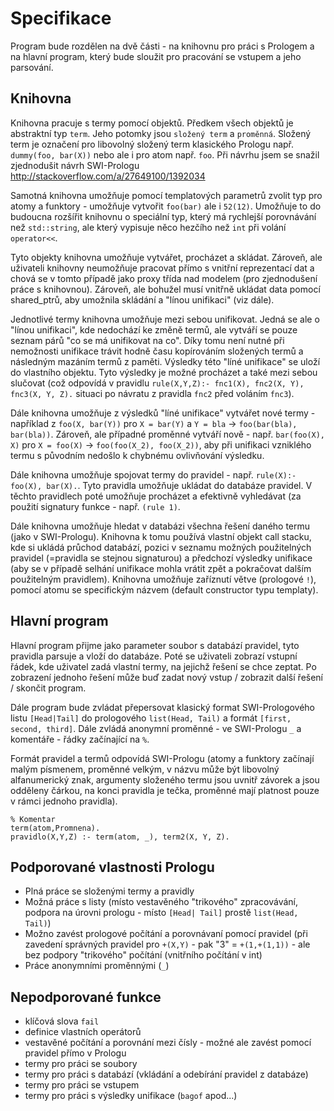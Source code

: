 Specifikace
===========
Program bude rozdělen na dvě části - na knihovnu pro práci s Prologem a na hlavní program, který bude sloužit pro pracování se vstupem a jeho parsování.

Knihovna
--------------
Knihovna pracuje s termy pomocí objektů. Předkem všech objektů je abstraktní typ `term`. Jeho potomky jsou `složený term` a `proměnná`. Složený term je označení pro libovolný složený term klasického Prologu např. `dummy(foo, bar(X))` nebo ale i pro atom např. `foo`. Při návrhu jsem se snažil zjednodušit návrh SWI-Prologu <http://stackoverflow.com/a/27649100/1392034>

Samotná knihovna umožňuje pomocí templatových parametrů zvolit typ pro atomy a funktory - umožňuje vytvořit `foo(bar)` ale i `52(12)`. Umožňuje to do budoucna rozšířit knihovnu o speciální typ, který má rychlejší porovnávání než `std::string`, ale který vypisuje něco hezčího než `int` při volání `operator<<`.

Tyto objekty knihovna umožňuje vytvářet, procházet a skládat. Zároveň, ale uživateli knihovny neumožňuje pracovat přímo s vnitřní reprezentací dat a chová se v tomto případě jako proxy třída nad modelem (pro zjednodušení práce s knihovnou). Zároveň, ale bohužel musí vnitřně ukládat data pomocí shared_ptrů, aby umožnila skládání a "línou unifikaci" (viz dále).

Jednotlivé termy knihovna umožňuje mezi sebou unifikovat. Jedná se ale o "línou unifikaci", kde nedochází ke změně termů, ale vytváří se pouze seznam párů "co se má unifikovat na co". Díky tomu není nutné při nemožnosti unifikace trávit hodně času kopírováním složených termů a následným mazáním termů z paměti. Výsledky této "líné unifikace" se uloží do vlastního objektu. Tyto výsledky je možné procházet a také mezi sebou slučovat (což odpovídá v pravidlu `rule(X,Y,Z):- fnc1(X), fnc2(X, Y), fnc3(X, Y, Z).` situaci po návratu z pravidla `fnc2` před voláním `fnc3`).

Dále knihovna umožňuje z výsledků "líné unifikace" vytvářet nové termy - například z `foo(X, bar(Y))` pro `X = bar(Y)` a `Y = bla` -> `foo(bar(bla), bar(bla))`. Zároveň, ale případné proměnné vytváří nově - např. `bar(foo(X), X)` pro `X = foo(X)` -> `foo(foo(X_2), foo(X_2))`, aby při unifikaci vzniklého termu s původním nedošlo k chybnému ovlivňování výsledku.

Dále knihovna umožňuje spojovat termy do pravidel - např. `rule(X):- foo(X), bar(X).`. Tyto pravidla umožňuje ukládat do databáze pravidel. V těchto pravidlech poté umožňuje procházet a efektivně vyhledávat (za použití signatury funkce - např. `(rule 1)`.

Dále knihovna umožňuje hledat v databázi všechna řešení daného termu (jako v SWI-Prologu). Knihovna k tomu používá vlastní objekt call stacku, kde si ukládá průchod databází, pozici v seznamu možných použitelných pravidel (=pravidla se stejnou signaturou) a předchozí výsledky unifikace (aby se v případě selhání unifikace mohla vrátit zpět a pokračovat dalším použitelným pravidlem). Knihovna umožňuje zaříznutí větve (prologové `!`), pomocí atomu se specifickým názvem (default constructor typu templaty).

Hlavní program
----------------------
Hlavní program přijme jako parameter soubor s databází pravidel, tyto pravidla parsuje a vloží do databáze. Poté se uživateli zobrazí vstupní řádek, kde uživatel zadá vlastní termy, na jejichž řešení se chce zeptat. Po zobrazení jednoho řešení může buď zadat nový vstup / zobrazit další řešení / skončit program.

Dále program bude zvládat přepersovat klasický format SWI-Prologového listu `[Head|Tail]` do prologového `list(Head, Tail)` a formát `[first, second, third]`. Dále zvládá anonymní proměnné - ve SWI-Prologu `_` a komentáře - řádky začínající na `%`. 

Formát pravidel a termů odpovídá SWI-Prologu (atomy a funktory začínají malým písmenem, proměnné velkým, v názvu může být libovolný alfanumerický znak, argumenty složeného termu jsou uvnitř závorek a jsou odděleny čárkou, na konci pravidla je tečka, proměnné mají platnost pouze v rámci jednoho pravidla).

    % Komentar
    term(atom,Promnena).
    pravidlo(X,Y,Z) :- term(atom, _), term2(X, Y, Z).

Podporované vlastnosti Prologu
----------------------------------------------
* Plná práce se složenými termy a pravidly
* Možná práce s listy (místo vestavěného "trikového" zpracovávání, podpora na úrovni prologu - místo  `[Head| Tail]` prostě `list(Head, Tail)`)
* Možno zavést prologové počítání a porovnávaní pomocí pravidel (při zavedení správných pravidel pro `+(X,Y)` - pak "3" = `+(1,+(1,1))` - ale bez podpory "trikového" počítání (vnitřního počítání v int)
* Práce anonymními proměnnými (`_`)

Nepodporované funkce
---------------------------------
* klíčová slova `fail`
* definice vlastních operátorů
* vestavěné počítání a porovnání mezi čísly - možné ale zavést pomocí pravidel přímo v Prologu
* termy pro práci se soubory
* termy pro práci s databází (vkládání a odebírání pravidel z databáze)
* termy pro práci se vstupem
* termy pro práci s výsledky unifikace (`bagof` apod...)